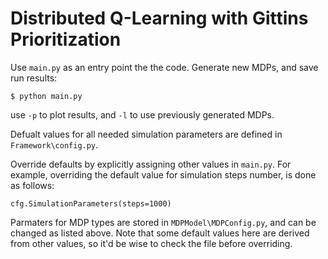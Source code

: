 # Distributed Q-Learning with Gittins Prioritization

Use `main.py` as an entry point the the code. Generate new MDPs, and save run results:
```
$ python main.py
```
use `-p` to plot results, and `-l` to use previously generated MDPs.

Defualt values for all needed simulation parameters are defined in `Framework\config.py`. 

Override defaults by explicitly assigning other values in `main.py`. For example, overriding the default value for simulation steps number, is done as follows:
```
cfg.SimulationParameters(steps=1000)
```

Parmaters for MDP types are stored in `MDPModel\MDPConfig.py`, and can be changed as listed above. Note that some default values here are derived from other values, so it'd be wise to check the file before overriding.
